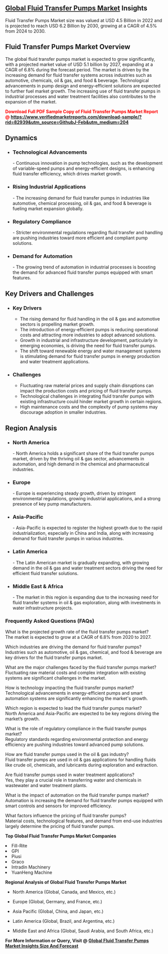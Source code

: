 <h2><a href="https://www.verifiedmarketreports.com/download-sample/?rid=82939&amp;utm_source=GithubJ&amp;utm_medium=204" target="_blank">Global Fluid Transfer Pumps Market</a> Insights</h2><p>Fluid Transfer Pumps Market size was valued at USD 4.5 Billion in 2022 and is projected to reach USD 6.2 Billion by 2030, growing at a CAGR of 4.5% from 2024 to 2030.</p><p> <h2>Fluid Transfer Pumps Market Overview</h2> <p>The global fluid transfer pumps market is expected to grow significantly, with a projected market value of USD 5.1 billion by 2027, expanding at a CAGR of 6.8% during the forecast period. The market is driven by the increasing demand for fluid transfer systems across industries such as automotive, chemicals, oil & gas, and food & beverage. Technological advancements in pump design and energy-efficient solutions are expected to further fuel market growth. The increasing use of fluid transfer pumps in industrial processes and water treatment facilities also contributes to the expansion of the market.</p> <p><strong><p><span class=""><span style="color: #ff0000;"><strong>Download Full PDF Sample Copy of Fluid Transfer Pumps Market Report</strong> @ </span><a href="https://www.verifiedmarketreports.com/download-sample/?rid=82939&amp;utm_source=GithubJ-Feb&amp;utm_medium=204" target="_blank">https://www.verifiedmarketreports.com/download-sample/?rid=82939&amp;utm_source=GithubJ-Feb&amp;utm_medium=204</a></span></p></strong></p> <h2>Dynamics</h2> <ul> <li><h3>Technological Advancements</h3> - Continuous innovation in pump technologies, such as the development of variable-speed pumps and energy-efficient designs, is enhancing fluid transfer efficiency, which drives market growth.</li> <li><h3>Rising Industrial Applications</h3> - The increasing demand for fluid transfer pumps in industries like automotive, chemical processing, oil & gas, and food & beverage is fueling market expansion globally.</li> <li><h3>Regulatory Compliance</h3> - Stricter environmental regulations regarding fluid transfer and handling are pushing industries toward more efficient and compliant pump solutions.</li> <li><h3>Demand for Automation</h3> - The growing trend of automation in industrial processes is boosting the demand for advanced fluid transfer pumps equipped with smart features.</li> </ul> <h2>Key Drivers and Challenges</h2> <ul> <li><h3>Key Drivers</h3> <ul> <li>The rising demand for fluid handling in the oil & gas and automotive sectors is propelling market growth.</li> <li>The introduction of energy-efficient pumps is reducing operational costs and attracting more industries to adopt advanced solutions.</li> <li>Growth in industrial and infrastructure development, particularly in emerging economies, is driving the need for fluid transfer pumps.</li> <li>The shift toward renewable energy and water management systems is stimulating demand for fluid transfer pumps in energy production and water treatment applications.</li> </ul> </li> <li><h3>Challenges</h3> <ul> <li>Fluctuating raw material prices and supply chain disruptions can impact the production costs and pricing of fluid transfer pumps.</li> <li>Technological challenges in integrating fluid transfer pumps with existing infrastructure could hinder market growth in certain regions.</li> <li>High maintenance costs and the complexity of pump systems may discourage adoption in smaller industries.</li> </ul> </li> </ul> <h2>Region Analysis</h2> <ul> <li><h3>North America</h3> - North America holds a significant share of the fluid transfer pumps market, driven by the thriving oil & gas sector, advancements in automation, and high demand in the chemical and pharmaceutical industries.</li> <li><h3>Europe</h3> - Europe is experiencing steady growth, driven by stringent environmental regulations, growing industrial applications, and a strong presence of key pump manufacturers.</li> <li><h3>Asia-Pacific</h3> - Asia-Pacific is expected to register the highest growth due to the rapid industrialization, especially in China and India, along with increasing demand for fluid transfer pumps in various industries.</li> <li><h3>Latin America</h3> - The Latin American market is gradually expanding, with growing demand in the oil & gas and water treatment sectors driving the need for efficient fluid transfer solutions.</li> <li><h3>Middle East & Africa</h3> - The market in this region is expanding due to the increasing need for fluid transfer systems in oil & gas exploration, along with investments in water infrastructure projects.</li> </ul> <h3>Frequently Asked Questions (FAQs)</h3> <p>What is the projected growth rate of the fluid transfer pumps market? <br> The market is expected to grow at a CAGR of 6.8% from 2020 to 2027.</p> <p>Which industries are driving the demand for fluid transfer pumps? <br> Industries such as automotive, oil & gas, chemical, and food & beverage are key drivers for the fluid transfer pumps market.</p> <p>What are the major challenges faced by the fluid transfer pumps market? <br> Fluctuating raw material costs and complex integration with existing systems are significant challenges in the market.</p> <p>How is technology impacting the fluid transfer pumps market? <br> Technological advancements in energy-efficient pumps and smart automation systems are significantly enhancing the market's growth.</p> <p>Which region is expected to lead the fluid transfer pumps market? <br> North America and Asia-Pacific are expected to be key regions driving the market’s growth.</p> <p>What is the role of regulatory compliance in the fluid transfer pumps market? <br> Regulatory standards regarding environmental protection and energy efficiency are pushing industries toward advanced pump solutions.</p> <p>How are fluid transfer pumps used in the oil & gas industry? <br> Fluid transfer pumps are used in oil & gas applications for handling fluids like crude oil, chemicals, and lubricants during exploration and extraction.</p> <p>Are fluid transfer pumps used in water treatment applications? <br> Yes, they play a crucial role in transferring water and chemicals in wastewater and water treatment plants.</p> <p>What is the impact of automation on the fluid transfer pumps market? <br> Automation is increasing the demand for fluid transfer pumps equipped with smart controls and sensors for improved efficiency.</p> <p>What factors influence the pricing of fluid transfer pumps? <br> Material costs, technological features, and demand from end-use industries largely determine the pricing of fluid transfer pumps.</p> </p><p><strong>Top Global Fluid Transfer Pumps Market Companies</strong></p><div data-test-id=""><p><li>Fill-Rite</li><li> GPI</li><li> Piusi</li><li> Graco</li><li> Intradin Machinery</li><li> YuanHeng Machine</li></p><div><strong>Regional Analysis of&nbsp;Global Fluid Transfer Pumps Market</strong></div><ul><li dir="ltr"><p dir="ltr">North America&nbsp;(Global, Canada, and Mexico, etc.)</p></li><li dir="ltr"><p dir="ltr">Europe (Global, Germany, and France, etc.)</p></li><li dir="ltr"><p dir="ltr">Asia Pacific&nbsp;(Global, China, and Japan, etc.)</p></li><li dir="ltr"><p dir="ltr">Latin America&nbsp;(Global, Brazil, and Argentina, etc.)</p></li><li dir="ltr">Middle East and Africa&nbsp;(Global, Saudi Arabia, and South Africa, etc.)</li></ul><p><strong>For More Information or Query, Visit @&nbsp;</strong><strong><a href="https://www.verifiedmarketreports.com/product/global-fluid-transfer-pumps-market-growth-2019-2024/?utm_source=GithubJ&amp;utm_medium=204" target="_blank">Global Fluid Transfer Pumps Market Insights Size And Forecast</a></strong></p></div>
